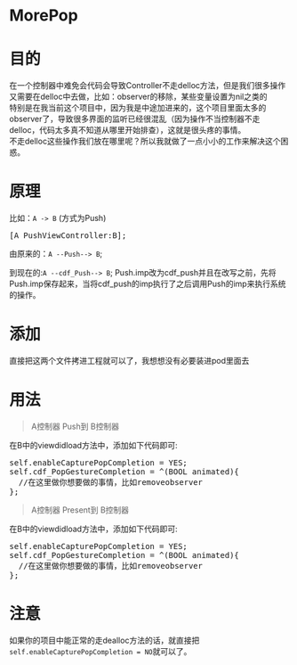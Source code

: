 # MorePop
# 目的
在一个控制器中难免会代码会导致Controller不走delloc方法，但是我们很多操作又需要在delloc中去做，比如：observer的移除，某些变量设置为nil之类的<br>
特别是在我当前这个项目中，因为我是中途加进来的，这个项目里面太多的observer了，导致很多界面的监听已经很混乱（因为操作不当控制器不走delloc，代码太多真不知道从哪里开始排查），这就是很头疼的事情。<br>
不走delloc这些操作我们放在哪里呢？所以我就做了一点小小的工作来解决这个困惑。

# 原理
比如：`A -> B` (方式为Push)<br>
<pre>
[A PushViewController:B];
</pre>
由原来的：`A --Push--> B`;

到现在的:`A --cdf_Push--> B`;
Push.imp改为cdf_push并且在改写之前，先将Push.imp保存起来，当将cdf_push的imp执行了之后调用Push的imp来执行系统的操作。
# 添加
直接把这两个文件拷进工程就可以了，我想想没有必要装进pod里面去

# 用法
> A控制器 Push到 B控制器

在B中的viewdidload方法中，添加如下代码即可:
<pre>
self.enableCapturePopCompletion = YES;
self.cdf_PopGestureCompletion = ^(BOOL animated){
  //在这里做你想要做的事情，比如removeobserver
};
</pre>

> A控制器 Present到 B控制器

在B中的viewdidload方法中，添加如下代码即可:
<pre>
self.enableCapturePopCompletion = YES;
self.cdf_PopGestureCompletion = ^(BOOL animated){
  //在这里做你想要做的事情，比如removeobserver
};
</pre>

# 注意
如果你的项目中能正常的走dealloc方法的话，就直接把`self.enableCapturePopCompletion = NO`就可以了。
